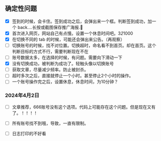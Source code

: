 ## 确定性问题

- [x] 签到的时候，会卡住。签到成功之后，会弹出来一个框。判断签到成功，加一个 back....长按或截图保存推广海报.
- [x] 首次进入网页，网站自己有点慢。设置一个休息时间吧。3*2*1000
- [x] 在切换不同的 tab 的时候，可能还会弹出来公告。（再观察）
- [ ] 切换账号的时候，找不对位置。切换超时，命名看不到首页。却在首页。这个判断目标的方式不行，需要判断现在不在
- [ ] 账号数据太多，在选择的时候，有问题。需要向下滑动一下
- [x] 没有切换成功，被判断为成功了。轻触头像以切换账号
- [ ] 获取文章，尽量减少频率。防止被封杀。
- [ ] 超时多次之后，直接就停止一个小时。甚至停止2个小时的操作。
- [ ] 一个账号操作完之后，设置休息，休息时间，为10分钟？

### 2024年4月2日
- [ ] 文章推荐，666账号没有这个选项。代码上可能存在这个问题。但是现在又有了。！！！！
- [ ] 所有账号找不到哦，导致，一直有限制。
- [ ] 日志打印的不好看



